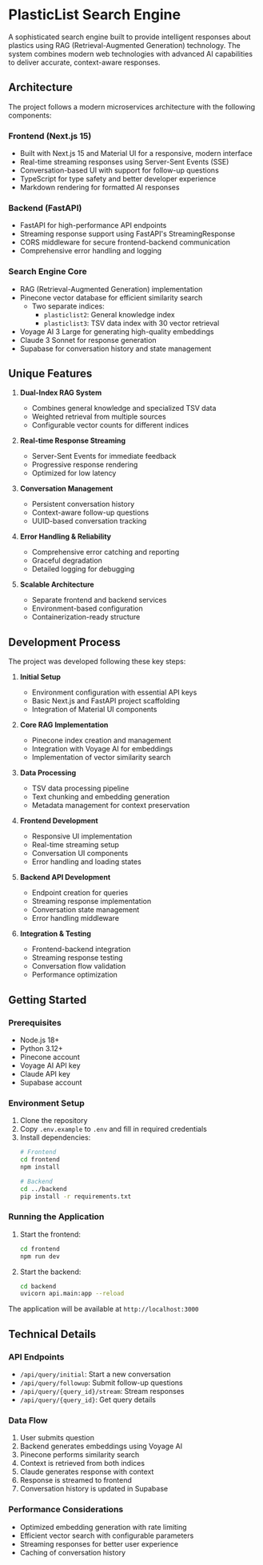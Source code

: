 # PlasticList Search Engine

A sophisticated search engine built to provide intelligent responses about plastics using RAG (Retrieval-Augmented Generation) technology. The system combines modern web technologies with advanced AI capabilities to deliver accurate, context-aware responses.

## Architecture

The project follows a modern microservices architecture with the following components:

### Frontend (Next.js 15)
- Built with Next.js 15 and Material UI for a responsive, modern interface
- Real-time streaming responses using Server-Sent Events (SSE)
- Conversation-based UI with support for follow-up questions
- TypeScript for type safety and better developer experience
- Markdown rendering for formatted AI responses

### Backend (FastAPI)
- FastAPI for high-performance API endpoints
- Streaming response support using FastAPI's StreamingResponse
- CORS middleware for secure frontend-backend communication
- Comprehensive error handling and logging

### Search Engine Core
- RAG (Retrieval-Augmented Generation) implementation
- Pinecone vector database for efficient similarity search
  - Two separate indices:
    - `plasticlist2`: General knowledge index
    - `plasticlist3`: TSV data index with 30 vector retrieval
- Voyage AI 3 Large for generating high-quality embeddings
- Claude 3 Sonnet for response generation
- Supabase for conversation history and state management

## Unique Features

1. **Dual-Index RAG System**
   - Combines general knowledge and specialized TSV data
   - Weighted retrieval from multiple sources
   - Configurable vector counts for different indices

2. **Real-time Response Streaming**
   - Server-Sent Events for immediate feedback
   - Progressive response rendering
   - Optimized for low latency

3. **Conversation Management**
   - Persistent conversation history
   - Context-aware follow-up questions
   - UUID-based conversation tracking

4. **Error Handling & Reliability**
   - Comprehensive error catching and reporting
   - Graceful degradation
   - Detailed logging for debugging

5. **Scalable Architecture**
   - Separate frontend and backend services
   - Environment-based configuration
   - Containerization-ready structure

## Development Process

The project was developed following these key steps:

1. **Initial Setup**
   - Environment configuration with essential API keys
   - Basic Next.js and FastAPI project scaffolding
   - Integration of Material UI components

2. **Core RAG Implementation**
   - Pinecone index creation and management
   - Integration with Voyage AI for embeddings
   - Implementation of vector similarity search

3. **Data Processing**
   - TSV data processing pipeline
   - Text chunking and embedding generation
   - Metadata management for context preservation

4. **Frontend Development**
   - Responsive UI implementation
   - Real-time streaming setup
   - Conversation UI components
   - Error handling and loading states

5. **Backend API Development**
   - Endpoint creation for queries
   - Streaming response implementation
   - Conversation state management
   - Error handling middleware

6. **Integration & Testing**
   - Frontend-backend integration
   - Streaming response testing
   - Conversation flow validation
   - Performance optimization

## Getting Started

### Prerequisites
- Node.js 18+
- Python 3.12+
- Pinecone account
- Voyage AI API key
- Claude API key
- Supabase account

### Environment Setup
1. Clone the repository
2. Copy `.env.example` to `.env` and fill in required credentials
3. Install dependencies:
   ```bash
   # Frontend
   cd frontend
   npm install

   # Backend
   cd ../backend
   pip install -r requirements.txt
   ```

### Running the Application
1. Start the frontend:
   ```bash
   cd frontend
   npm run dev
   ```

2. Start the backend:
   ```bash
   cd backend
   uvicorn api.main:app --reload
   ```

The application will be available at `http://localhost:3000`

## Technical Details

### API Endpoints

- `/api/query/initial`: Start a new conversation
- `/api/query/followup`: Submit follow-up questions
- `/api/query/{query_id}/stream`: Stream responses
- `/api/query/{query_id}`: Get query details

### Data Flow

1. User submits question
2. Backend generates embeddings using Voyage AI
3. Pinecone performs similarity search
4. Context is retrieved from both indices
5. Claude generates response with context
6. Response is streamed to frontend
7. Conversation history is updated in Supabase

### Performance Considerations

- Optimized embedding generation with rate limiting
- Efficient vector search with configurable parameters
- Streaming responses for better user experience
- Caching of conversation history
